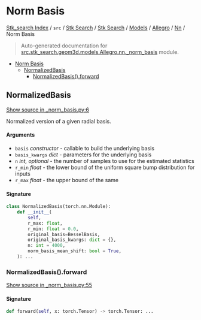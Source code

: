 # Norm Basis

[Stk_search Index](../../../../../../README.md#stk_search-index) / `src` / [Stk Search](../../../../index.md#stk-search) / [Stk Search](../../../../index.md#stk-search) / [Models](../../index.md#models) / [Allegro](../index.md#allegro) / [Nn](./index.md#nn) / Norm Basis

> Auto-generated documentation for [src.stk_search.geom3d.models.Allegro.nn._norm_basis](https://github.com/mohammedazzouzi15/STK_search/blob/main/src/stk_search/geom3d/models/Allegro/nn/_norm_basis.py) module.

- [Norm Basis](#norm-basis)
  - [NormalizedBasis](#normalizedbasis)
    - [NormalizedBasis().forward](#normalizedbasis()forward)

## NormalizedBasis

[Show source in _norm_basis.py:6](https://github.com/mohammedazzouzi15/STK_search/blob/main/src/stk_search/geom3d/models/Allegro/nn/_norm_basis.py#L6)

Normalized version of a given radial basis.

#### Arguments

- `basis` *constructor* - callable to build the underlying basis
- `basis_kwargs` *dict* - parameters for the underlying basis
- `n` *int, optional* - the number of samples to use for the estimated statistics
- `r_min` *float* - the lower bound of the uniform square bump distribution for inputs
- `r_max` *float* - the upper bound of the same

#### Signature

```python
class NormalizedBasis(torch.nn.Module):
    def __init__(
        self,
        r_max: float,
        r_min: float = 0.0,
        original_basis=BesselBasis,
        original_basis_kwargs: dict = {},
        n: int = 4000,
        norm_basis_mean_shift: bool = True,
    ): ...
```

### NormalizedBasis().forward

[Show source in _norm_basis.py:55](https://github.com/mohammedazzouzi15/STK_search/blob/main/src/stk_search/geom3d/models/Allegro/nn/_norm_basis.py#L55)

#### Signature

```python
def forward(self, x: torch.Tensor) -> torch.Tensor: ...
```